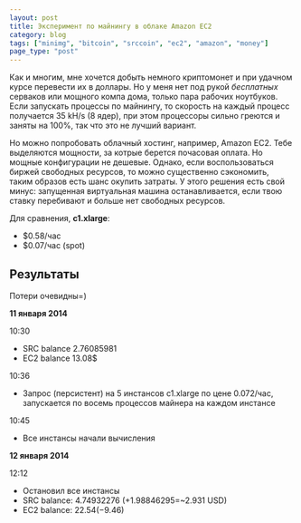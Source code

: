```yaml
---
layout: post
title: Эксперимент по майнингу в облаке Amazon EC2
category: blog
tags: ["minimg", "bitcoin", "srccoin", "ec2", "amazon", "money"]
page_type: "post"
---
```


Как и многим, мне хочется добыть немного криптомонет и при удачном курсе перевести их в доллары.
Но у меня нет под рукой *бесплатных* серваков или мощного компа дома, только пара рабочих ноутбуков.
Если запускать процессы по майнингу, то скорость на каждый процесс получается 35 kH/s (8 ядер), при этом процессоры сильно греются и заняты на 100%, так что это не лучший вариант.

Но можно попробовать облачный хостинг, например, Amazon EC2. Тебе выделяются мощности, за котрые берется почасовая оплата. Но мощные конфигурации не дешевые. Однако, если воспользоваться биржей свободных ресурсов, то можно существенно сэкономить, таким образов есть шанс окупить затраты. У этого решения есть свой минус: запущенная виртуальная машина останавливается, если твою ставку перебивают и больше нет свободных ресурсов.

Для сравнения, **c1.xlarge**:
* $0.58/час
* $0.07/час (spot)

## Результаты

Потери очевидны=)

**11 января 2014**

10:30
* SRC balance 2.76085981
* EC2 balance 13.08$

10:36
* Запрос (персистент) на 5 инстансов c1.xlarge по цене 0.072/час, запускается по восемь процессов майнера на каждом инстансе

10:45
* Все инстансы начали вычисления

**12 января 2014**

12:12
* Остановил все инстансы
* SRC balance: 4.74932276 (+1.98846295=~2.931 USD)
* EC2 balance: $22.54 (-$9.46)